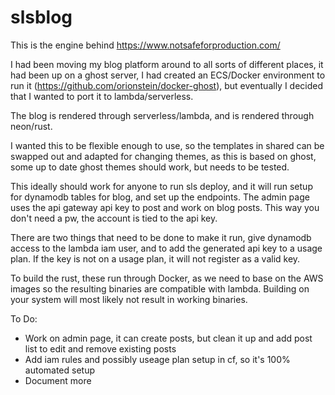 # slsblog

This is the engine behind https://www.notsafeforproduction.com/

I had been moving my blog platform around to all sorts of different places, it had been up on a ghost server, I had created an ECS/Docker environment to run it (https://github.com/orionstein/docker-ghost), but eventually I decided that I wanted to port it to lambda/serverless.

The blog is rendered through serverless/lambda, and is rendered through neon/rust.

I wanted this to be flexible enough to use, so the templates in shared can be swapped out and adapted for changing themes, as this is based on ghost, some up to date ghost themes should work, but needs to be tested.

This ideally should work for anyone to run sls deploy, and it will run setup for dynamodb tables for blog, and set up the endpoints. The admin page uses the api gateway api key to post and work on blog posts. This way you don't need a pw, the account is tied to the api key.

There are two things that need to be done to make it run, give dynamodb access to the lambda iam user, and to add the generated api key to a usage plan. If the key is not on a usage plan, it will not register as a valid key.

To build the rust, these run through Docker, as we need to base on the AWS images so the resulting binaries are compatible with lambda. Building on your system will most likely not result in working binaries.

To Do:
  - Work on admin page, it can create posts, but clean it up and add post list to edit and remove existing posts
  - Add iam rules and possibly useage plan setup in cf, so it's 100% automated setup
  - Document more
